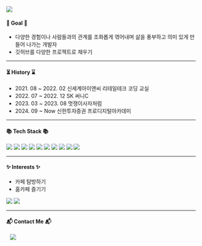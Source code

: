 <div align=left>
	<img src="https://capsule-render.vercel.app/api?type=wave&color=0:fef4d7,100:d4f8e8&height=100&section=header&text=Namin's%20Palette&fontSize=20&fontColor=black" />
</div>
<div align=left>
	<h4>🌠 Goal 🌠</h4>
	<ul>
		<li>다양한 경험이나 사람들과의 관계를 조화롭게 엮어내며 삶을 풍부하고 의미 있게 만들어 나가는 개발자</li>
		<li>깃허브를 다양한 프로젝트로 채우기</li>
	</ul>
	<hr>
	<h4>⏳ History ⌛</h4>
	<ul >
		<li> 2021. 08 ~ 2022. 02 신세계아이앤씨 리테일테크 코딩 교실 </li>
		<li> 2022. 07 ~ 2022. 12 SK 써니C </li>
		<li> 2023. 03 ~ 2023. 08 멋쟁이사자처럼 </li>
		<li> 2024. 09 ~ Now 신한투자증권 프로디지털아카데미 </li>
	</ul>
	<hr>
 	<h4>📚 Tech Stack 📚</h4>
	<img src="https://img.shields.io/badge/c-%2300599C.svg?style=for-the-badge&logo=c&logoColor=white"/>
  	<img src="https://img.shields.io/badge/css3-%231572B6.svg?style=for-the-badge&logo=css3&logoColor=white"/>
  	<img src="https://img.shields.io/badge/docker-%230db7ed.svg?style=for-the-badge&logo=docker&logoColor=white"/>
  	<img src="https://img.shields.io/badge/github-%23121011.svg?style=for-the-badge&logo=github&logoColor=white"/>
  	<img src="https://img.shields.io/badge/html5-%23E34F26.svg?style=for-the-badge&logo=html5&logoColor=white"/>
  	<img src="https://img.shields.io/badge/java-%23ED8B00.svg?style=for-the-badge&logo=openjdk&logoColor=white"/>
	<img src="https://img.shields.io/badge/javascript-%23323330.svg?style=for-the-badge&logo=javascript&logoColor=%23F7DF1E">
 	<img src="https://img.shields.io/badge/mysql-4479A1.svg?style=for-the-badge&logo=mysql&logoColor=white"/>
  	<img src="https://img.shields.io/badge/python-3670A0?style=for-the-badge&logo=python&logoColor=ffdd54"/>
  	<img src="https://img.shields.io/badge/spring-%236DB33F.svg?style=for-the-badge&logo=spring&logoColor=white"/>
	<hr>
	<h4>✨ Interests ✨</h4>
	<ul>
		<li> 카페 탐방하기 </li>
		<li> 홈카페 즐기기 </li>
	</ul>
	<img src="https://github.com/user-attachments/assets/94a6180d-2169-470f-85bf-2b11e993d2b0">
	<img src="https://github.com/user-attachments/assets/9cad3763-d825-462e-9ef9-14b3d87aa939">
	<hr>
  	<h4>📬 Contact Me 📬</h4>
	<a href="mailto:skalsdl10@gmail.com">
	<img src="https://img.shields.io/badge/Gmail-d14836?style=flat-square&logo=Gmail&logoColor=white&link=mailto:skalsdl10@gmail.com"style="height:auto;margin-left:10px; 	margin-right:10px;"/>
	</a>
   	<h3> </h3>
    
